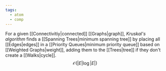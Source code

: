 ```yaml
---
tags:
  - atom
  - comp
---
```

For a given [[Connectivitiy|connected]] [[Graphs|graph]], *Kruskal's algorithm* finds a [[Spanning Trees|minimum spanning tree]] by placing all [[Edges|edges]] in a [[Priority Queues|minimum priority queue]] based on [[Weighted Graphs|weight]], adding them to the [[Trees|tree]] if they don't create a [[Walks|cycle]].
$$\mathcal{O}(\left| E \right| \log \left|  E \right|  )$$